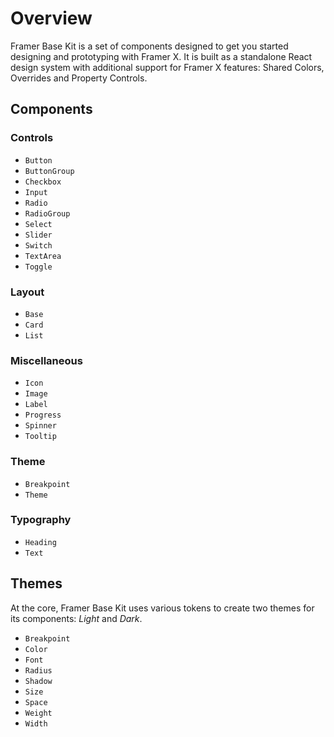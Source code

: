 # Overview

Framer Base Kit is a set of components designed to get you started designing and prototyping with Framer X. It is built as a standalone React design system with additional support for Framer X features: Shared Colors, Overrides and Property Controls.

## Components

### Controls

-   `Button`
-   `ButtonGroup`
-   `Checkbox`
-   `Input`
-   `Radio`
-   `RadioGroup`
-   `Select`
-   `Slider`
-   `Switch`
-   `TextArea`
-   `Toggle`

### Layout

-   `Base`
-   `Card`
-   `List`

### Miscellaneous

-   `Icon`
-   `Image`
-   `Label`
-   `Progress`
-   `Spinner`
-   `Tooltip`

### Theme

-   `Breakpoint`
-   `Theme`

### Typography

-   `Heading`
-   `Text`

## Themes

At the core, Framer Base Kit uses various tokens to create two themes for its components: _Light_ and _Dark_.

-   `Breakpoint`
-   `Color`
-   `Font`
-   `Radius`
-   `Shadow`
-   `Size`
-   `Space`
-   `Weight`
-   `Width`
